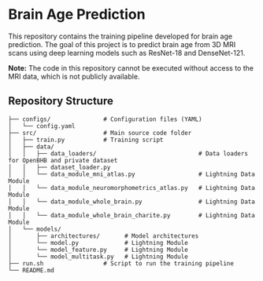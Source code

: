 # Brain Age Prediction

This repository contains the training pipeline developed for brain age prediction. The goal of this project is to predict brain age from 3D MRI scans using deep learning models such as ResNet-18 and DenseNet-121. 

**Note:** The code in this repository cannot be executed without access to the MRI data, which is not publicly available.

## Repository Structure
```
├── configs/               # Configuration files (YAML)
│   └── config.yaml
├── src/                   # Main source code folder
│   ├── train.py           # Training script
│   ├── data/
│   │   ├── data_loaders/                             # Data loaders for OpenBHB and private dataset
│   │   ├── dataset_loader.py    
│   │   └── data_module_mni_atlas.py                  # Lightning Data Module
│   │   └── data_module_neuromorphometrics_atlas.py   # Lightning Data Module
│   │   └── data_module_whole_brain.py                # Lightning Data Module
│   │   └── data_module_whole_brain_charite.py        # Lightning Data Module
│   └── models/
│       ├── architectures/       # Model architectures
│       └── model.py             # Lightning Module
│       └── model_feature.py     # Lightning Module
│       └── model_multitask.py   # Lightning Module
├── run.sh                 # Script to run the training pipeline
└── README.md
```
